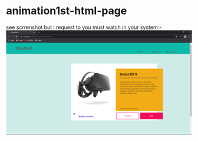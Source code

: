 # animation1st-html-page
see scrrenshot but i request to you must watch in your system:-
![](https://github.com/jaak072/animation1st-html-page/blob/master/Screenshot%20(227).png)
